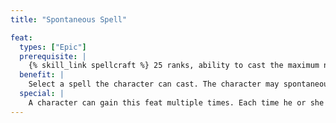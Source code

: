 ```yaml
---
title: "Spontaneous Spell"

feat:
  types: ["Epic"]
  prerequisite: |
    {% skill_link spellcraft %} 25 ranks, ability to cast the maximum normal spell level of at least one spell-casting class.
  benefit: |
    Select a spell the character can cast. The character may spontaneously convert any prepared spell of the selected spell's level into the selected spell, just as a cleric channels energy to convert spells into _cure_ spells.
  special: |
    A character can gain this feat multiple times. Each time he or she takes the feat, it applies to a different spell.
---
```

